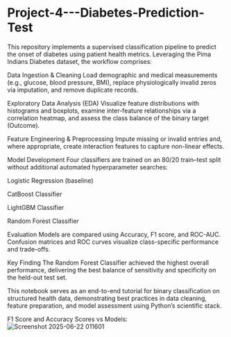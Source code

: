# Project-4---Diabetes-Prediction-Test
This repository implements a supervised classification pipeline to predict the onset of diabetes using patient health metrics. Leveraging the Pima Indians Diabetes dataset, the workflow comprises:

Data Ingestion & Cleaning
Load demographic and medical measurements (e.g., glucose, blood pressure, BMI), replace physiologically invalid zeros via imputation, and remove duplicate records.

Exploratory Data Analysis (EDA)
Visualize feature distributions with histograms and boxplots, examine inter-feature relationships via a correlation heatmap, and assess the class balance of the binary target (Outcome).

Feature Engineering & Preprocessing
Impute missing or invalid entries and, where appropriate, create interaction features to capture non-linear effects.

Model Development
Four classifiers are trained on an 80/20 train–test split without additional automated hyperparameter searches:

Logistic Regression (baseline)

CatBoost Classifier

LightGBM Classifier

Random Forest Classifier

Evaluation
Models are compared using Accuracy, F1 score, and ROC-AUC. Confusion matrices and ROC curves visualize class-specific performance and trade-offs.

Key Finding
The Random Forest Classifier achieved the highest overall performance, delivering the best balance of sensitivity and specificity on the held-out test set.

This notebook serves as an end-to-end tutorial for binary classification on structured health data, demonstrating best practices in data cleaning, feature preparation, and model assessment using Python’s scientific stack.

F1 Score and Accuracy Scores vs Models:
![Screenshot 2025-06-22 011601](https://github.com/user-attachments/assets/12a158bc-24fd-4d2b-96a7-5c86698117dd)

